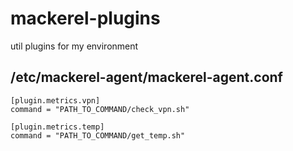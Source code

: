 # mackerel-plugins
util plugins for my environment

## /etc/mackerel-agent/mackerel-agent.conf

```
[plugin.metrics.vpn]
command = "PATH_TO_COMMAND/check_vpn.sh"

[plugin.metrics.temp]
command = "PATH_TO_COMMAND/get_temp.sh"
```
